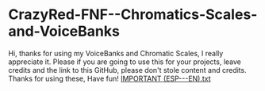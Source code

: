 # CrazyRed-FNF--Chromatics-Scales-and-VoiceBanks
Hi, thanks for using my VoiceBanks and Chromatic Scales, I really appreciate it. Please if you are going to use this for your projects, leave credits and the link to this GitHub, please don't stole content and credits. Thanks for using these, Have fun!
[IMPORTANT (ESP---EN).txt](https://github.com/CrazyRed-INC/CrazyRed-FNF--Chromatics-Scales-and-VoiceBanks/files/8502546/IMPORTANT.ESP---EN.txt)
